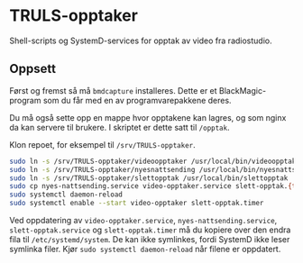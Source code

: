 # TRULS-opptaker
Shell-scripts og SystemD-services for opptak av video fra radiostudio.

## Oppsett

Først og fremst så må `bmdcapture` installeres. Dette er et BlackMagic-program
som du får med en av programvarepakkene deres.

Du må også sette opp en mappe hvor opptakene kan lagres, og som nginx da kan
servere til brukere. I skriptet er dette satt til `/opptak`.

Klon repoet, for eksempel til `/srv/TRULS-opptaker`.

```sh
sudo ln -s /srv/TRULS-opptaker/videoopptaker /usr/local/bin/videoopptaker
sudo ln -s /srv/TRULS-opptaker/nyesnattsending /usr/local/bin/nyesnattsending
sudo ln -s /srv/TRULS-opptaker/slettopptak /usr/local/bin/slettopptak
sudo cp nyes-nattsending.service video-opptaker.service slett-opptak.{timer,service} /etc/systemd/system
sudo systemctl daemon-reload
sudo systemctl enable --start video-opptaker slett-opptak.timer
```

Ved oppdatering av `video-opptaker.service`, `nyes-nattsending.service`,
`slett-opptak.service` og `slett-opptak.timer` må du kopiere over den endra fila
til `/etc/systemd/system`. De kan ikke symlinkes, fordi SystemD ikke leser
symlinka filer. Kjør `sudo systemctl daemon-reload` når filene er oppdatert.
